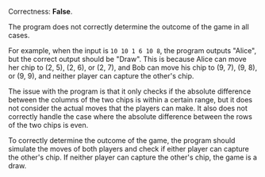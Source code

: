 Correctness: **False**.

The program does not correctly determine the outcome of the game in all cases. 

For example, when the input is `10 10 1 6 10 8`, the program outputs "Alice", but the correct output should be "Draw". This is because Alice can move her chip to (2, 5), (2, 6), or (2, 7), and Bob can move his chip to (9, 7), (9, 8), or (9, 9), and neither player can capture the other's chip.

The issue with the program is that it only checks if the absolute difference between the columns of the two chips is within a certain range, but it does not consider the actual moves that the players can make. It also does not correctly handle the case where the absolute difference between the rows of the two chips is even.

To correctly determine the outcome of the game, the program should simulate the moves of both players and check if either player can capture the other's chip. If neither player can capture the other's chip, the game is a draw.